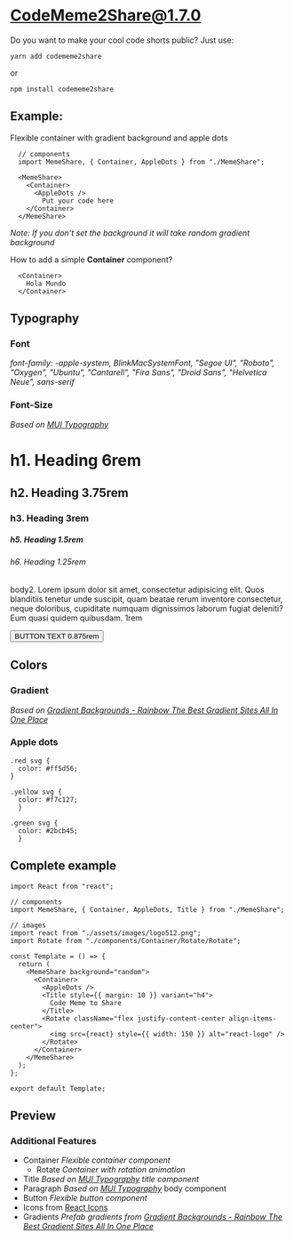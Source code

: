 # CodeMeme2Share@1.7.0

Do you want to make your cool code shorts public?
Just use:

```
yarn add codememe2share
```

or

```
npm install codememe2share
```

## Example:

Flexible container with gradient background and apple dots

```
  // components
  import MemeShare, { Container, AppleDots } from "./MemeShare";

  <MemeShare>
    <Container>
      <AppleDots />
        Put your code here
    </Container>
  </MemeShare>
```

<i>Note: If you don't set the background it will take random gradient background</i>

How to add a simple <strong>Container</strong> component?

```
  <Container>
    Hola Mundo
  </Container>
```

## Typography

### Font

<i>font-family: -apple-system, BlinkMacSystemFont, "Segoe UI", "Roboto", "Oxygen", "Ubuntu", "Cantarell", "Fira Sans", "Droid Sans", "Helvetica Neue", sans-serif</i>

### Font-Size

<i>Based on [MUI Typography](https://mui.com/components/typography)</i>

<h1>h1. Heading 6rem</h1>
<h2>h2. Heading 3.75rem</h2>
<h3>h3. Heading 3rem</h3>
<h4h4. Heading 2.125rem</h4>
<h5>h5. Heading 1.5rem</h5>
<h6>h6. Heading 1.25rem</h6>
<p>body2. Lorem ipsum dolor sit amet, consectetur adipisicing elit. Quos blanditiis tenetur unde suscipit, quam beatae rerum inventore consectetur, neque doloribus, cupiditate numquam dignissimos laborum fugiat deleniti? Eum quasi quidem quibusdam. 1rem</p>
<button>BUTTON TEXT 0.875rem</button>

## Colors

### Gradient

<i>Based on [Gradient Backgrounds - Rainbow The Best Gradient Sites All In One Place](https://cssgradient.io/gradient-backgrounds/)</i>

### Apple dots

```
.red svg {
  color: #ff5d56;
}
```

```
.yellow svg {
  color: #f7c127;
  }
```

```
.green svg {
  color: #2bcb45;
  }
```

## Complete example

```
import React from "react";

// components
import MemeShare, { Container, AppleDots, Title } from "./MemeShare";

// images
import react from "./assets/images/logo512.png";
import Rotate from "./components/Container/Rotate/Rotate";

const Template = () => {
  return (
    <MemeShare background="random">
      <Container>
        <AppleDots />
        <Title style={{ margin: 10 }} variant="h4">
          Code Meme to Share
        </Title>
        <Rotate className="flex justify-content-center align-items-center">
          <img src={react} style={{ width: 150 }} alt="react-logo" />
        </Rotate>
      </Container>
    </MemeShare>
  );
};

export default Template;
```

## Preview

### Additional Features

- Container <i>Flexible container component</i>
  - Rotate <i>Container with rotation animation</i>
- Title <i>Based on [MUI Typography](https://mui.com/components/typography) title component</i>
- Paragraph <i>Based on [MUI Typography](https://mui.com/components/typography)</i> body component
- Button <i>Flexible button component</i>
- Icons from [React Icons](https://react-icons.github.io/react-icons/)
- Gradients <i>Prefab gradients from [Gradient Backgrounds - Rainbow The Best Gradient Sites All In One Place](https://cssgradient.io/gradient-backgrounds/)</i>
